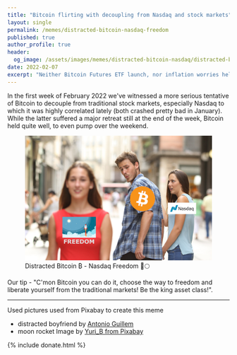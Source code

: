 ```yaml
---
title: "Bitcoin flirting with decoupling from Nasdaq and stock markets"
layout: single
permalink: /memes/distracted-bitcoin-nasdaq-freedom
published: true
author_profile: true
header:
  og_image: /assets/images/memes/distracted-bitcoin-nasdaq/distracted-bitcoin-nasdaq
date: 2022-02-07
excerpt: "Neither Bitcoin Futures ETF launch, nor inflation worries helped Bitcoin climb to new all time highs, but this."
---
```


In the first week of February 2022 we've witnessed a more serious tentative of Bitcoin to decouple from traditional stock markets,
especially Nasdaq to which it was highly correlated lately (both crashed pretty bad in January).
While the latter suffered a major retreat still at the end of the week, Bitcoin held quite well, to even pump over the weekend.

<figure class="image">
  <a href="/assets/images/memes/distracted-bitcoin-nasdaq/btc-nasdaq-freedom-distraction-1500x1000.png">
    <img src="/assets/images/memes/distracted-bitcoin-nasdaq/btc-nasdaq-freedom-distraction-1500x1000.png" alt="Bitcoin Nasdaq Freedom Distracted">
  </a>
  <figcaption>Distracted Bitcoin ₿ - Nasdaq Freedom 🚀🌕</figcaption>
</figure> 

Our tip - "C'mon Bitcoin you can do it, choose the way to freedom and liberate yourself from the traditional markets!
Be the king asset class!".

 <hr>

Used pictures used from Pixabay to create this meme
- distracted boyfriend by [Antonio Guillem](https://www.wired.com/story/distracted-boyfriend-meme-photographer-interview/)
- moon rocket Image by [Yuri_B from Pixabay](https://pixabay.com/users/yuri_b-2216431/?utm_source=link-attribution&utm_medium=referral&utm_campaign=image&utm_content=3262811)


 {% include donate.html %}  